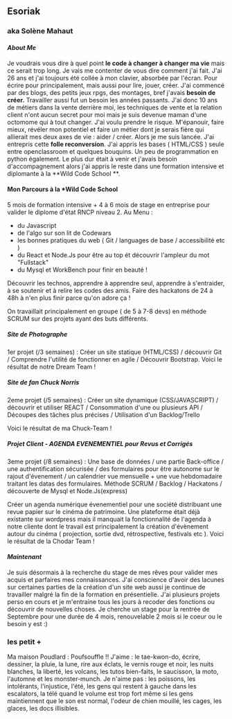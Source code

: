 ## Esoriak
### aka Solène Mahaut

#### *About Me*

Je voudrais vous dire à quel point **le code à changer à changer ma vie** mais ce serait trop long.
Je vais me contenter de vous dire comment j'ai fait.
J'ai 26 ans et j'ai toujours été collée à mon clavier, absorbée par l'écran. Pour écrire pour principalement, mais aussi pour lire, jouer, créer. J'ai commencé par des blogs, des petits jeux rpgs, des montages, bref j'avais **besoin de créer.**
Travailler aussi fut un besoin les années passants. J'ai donc 10 ans de métiers dans la vente derrière moi, les techniques de vente et la relation client n'ont aucun secret pour moi mais je suis devenue maman d'une octomome qui à tout changer.
J'ai voulu prendre le risque. M'épanouir, faire mieux, révéler mon potentiel et faire un métier dont je serais fière qui allierait mes deux axes de vie : aider / créer. Alors je me suis lancée.
J'ai entrepris cette **folle reconversion**. J'ai appris les bases ( HTML/CSS ) seule entre openclassroom et quelques bouquins. Un peu de programmation en python également. Le plus dur était à venir et j'avais besoin d'accompagnement alors j'ai appris le reste dans une formation intensive et diplomante à la **Wild Code School **.

#### Mon Parcours à la *Wild Code School

5 mois de formation intensive + 4 à 6 mois de stage en entreprise pour valider le diplome d'état RNCP niveau 2.
Au Menu :

* du Javascript
* de l'algo sur son lit de Codewars
* les bonnes pratiques du web ( Git / languages de base / accessibilité etc )
* du React et Node.Js pour être au top ét découvrir l'ampleur du mot "Fullstack"
* du Mysql et WorkBench pour finir en beauté !

Découvrir les technos, apprendre à apprendre seul, apprendre à s'entraider, à se soutenir et à relire les codes des amis.
Faire des hackatons de 24 à 48h à n'en plus finir parce qu'on adore ça !

On travaillait principalement en groupe ( de 5 à 7-8 devs) en méthode SCRUM sur des projets ayant des buts différents.

##### Site de Photographe

1er projet (/3 semaines) : Créer un site statique (HTML/CSS) / découvrir Git / Comprendre l'utilité de fonctionner en agile / Découvrir Bootstrap.
Voici le résultat de notre Dream Team !

##### Site de fan Chuck Norris 

2eme projet (/5 semaines) : Créer un site dynamique (CSS/JAVASCRIPT) / découvrir et utiliser REACT / Consommation d'une ou plusieurs API / Découpes des tâches plus précises / Utilisation d'un Backlog/Trello

Voici le résultat de ma Chuck-Team !

##### Projet Client - AGENDA EVENEMENTIEL pour Revus et Corrigés 

3eme projet (/8 semaines) : Une base de données / une partie Back-office / une authentification sécurisée / des formulaires pour être autonome sur le rajout d'évenement / un calendrier vue mensuelle + une vue hebdomadaire traitant les datas des formulaires. Méthode SCRUM / Backlog / Hackatons / découverte de Mysql et Node.Js(express) 

Créer un agenda numérique évenementiel pour une société distribuant une revue papier sur le cinéma de patrimoine. Une plateforme était déjà existante sur wordpress mais il manquait la fonctionnalité de l'agenda à notre cliente dont le travail est principalement la création d'évènement autour du cinéma ( projection, sortie dvd, rétrospective, festivals etc ).
Voici le résultat de la Chodar Team !

#### *Maintenant*

Je suis désormais à la recherche du stage de mes rêves pour valider mes acquis et parfaires mes connaissances. J'ai conscience d'avoir des lacunes sur certaines parties de la création d'un site web aussi je continue de travailler malgré la fin de la formation en présentielle. J'ai plusieurs projets perso en cours et je m'entraine tous les jours à recoder des fonctions ou découvrir de nouvelles choses.
Je cherche un stage pour la rentrée de Septembre pour une durée de 4 mois, renouvelable 2 mois si le coeur ou le besoin y est :)


### les petit +

Ma maison Poudlard : Poufsouffle !!
J'aime : le tae-kwon-do, écrire, dessiner, la pluie, la lune, rire aux éclats, le vernis rouge et noir, les nuits blanches, la liberté, les volcans, les tutos bien-faits, le saucisson, la moto, l'automne et les monster-munch.
Je n'aime pas : les poissons, les intolérants, l'injustice, l'été, les gens qui restent à gauche dans les escalators, la télé quand le volume est trop fort même si les gens maintiennent que le son est normal, l'odeur de chien mouillé, les cages, les glaces, les docs illisibles.
